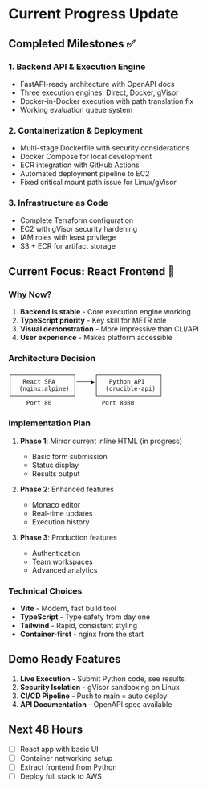 # Current Progress Update

## Completed Milestones ✅

### 1. Backend API & Execution Engine
- FastAPI-ready architecture with OpenAPI docs
- Three execution engines: Direct, Docker, gVisor
- Docker-in-Docker execution with path translation fix
- Working evaluation queue system

### 2. Containerization & Deployment
- Multi-stage Dockerfile with security considerations
- Docker Compose for local development
- ECR integration with GitHub Actions
- Automated deployment pipeline to EC2
- Fixed critical mount path issue for Linux/gVisor

### 3. Infrastructure as Code
- Complete Terraform configuration
- EC2 with gVisor security hardening
- IAM roles with least privilege
- S3 + ECR for artifact storage

## Current Focus: React Frontend 🚀

### Why Now?
1. **Backend is stable** - Core execution engine working
2. **TypeScript priority** - Key skill for METR role
3. **Visual demonstration** - More impressive than CLI/API
4. **User experience** - Makes platform accessible

### Architecture Decision
```
┌─────────────────┐     ┌─────────────────┐
│   React SPA     │────▶│   Python API    │
│  (nginx:alpine) │     │  (crucible-api) │
└─────────────────┘     └─────────────────┘
     Port 80              Port 8080
```

### Implementation Plan
1. **Phase 1**: Mirror current inline HTML (in progress)
   - Basic form submission
   - Status display
   - Results output

2. **Phase 2**: Enhanced features
   - Monaco editor
   - Real-time updates
   - Execution history

3. **Phase 3**: Production features
   - Authentication
   - Team workspaces
   - Advanced analytics

### Technical Choices
- **Vite** - Modern, fast build tool
- **TypeScript** - Type safety from day one
- **Tailwind** - Rapid, consistent styling
- **Container-first** - nginx from the start

## Demo Ready Features

1. **Live Execution** - Submit Python code, see results
2. **Security Isolation** - gVisor sandboxing on Linux
3. **CI/CD Pipeline** - Push to main = auto deploy
4. **API Documentation** - OpenAPI spec available

## Next 48 Hours

- [ ] React app with basic UI
- [ ] Container networking setup
- [ ] Extract frontend from Python
- [ ] Deploy full stack to AWS